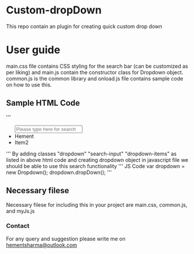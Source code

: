 # Custom-dropDown
This repo contain an plugin for creating quick custom drop down
# User guide
main.css file contains CSS styling for the search bar (can be customized as per liking) and main.js contain the constructor 
class for Dropdown object. common.js is the common library and onload.js file contains sample code on how to use this.

## Sample HTML Code
'''
    <ul class="dropdown"> 
        <input placeholder="Please type here for search" class="search-input"></input>
        <li class="dropdown-item" value="item1">Hement</li>
        <li class="dropdown-item" value="item1">Item2</li>
    </ul>
'''
By adding classes "dropdown" "search-input" "dropdown-items" as listed in above html code and creating dropdown object in 
javascript file we should be able to use this search functionality
''' JS Code
            var dropdown = new Dropdown();
            dropdown.dropDown();
'''

## Necessary filese 
Necessary filese for including this in your project are main.css, common.js, and myJs.js

### Contact
For any query and suggestion please write me on hementsharma@outlook.com
